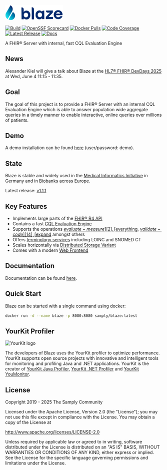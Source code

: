<img src="docs/public/blaze-logo.svg" alt="Blaze" height="48">

[![Build](https://github.com/samply/blaze/actions/workflows/build.yml/badge.svg)](https://github.com/samply/blaze/actions/workflows/build.yml)
[![OpenSSF Scorecard](https://api.scorecard.dev/projects/github.com/samply/blaze/badge)](https://scorecard.dev/viewer/?uri=github.com/samply/blaze)
[![Docker Pulls](https://img.shields.io/docker/pulls/samply/blaze.svg)](https://hub.docker.com/r/samply/blaze/)
[![Code Coverage](https://codecov.io/gh/samply/blaze/branch/develop/graph/badge.svg)](https://codecov.io/gh/samply/blaze)
[![Latest Release](https://img.shields.io/github/v/release/samply/blaze?color=1874a7)][5]
[![Docs](https://img.shields.io/badge/Docs-blue.svg)](https://samply.github.io/blaze)

A FHIR® Server with internal, fast CQL Evaluation Engine

## News

Alexander Kiel will give a talk about Blaze at the [HL7® FHIR® DevDays 2025](https://www.devdays.com/program-2025) at Wed, June 4 11:15 - 11:35. 

## Goal

The goal of this project is to provide a FHIR® Server with an internal CQL Evaluation Engine which is able to answer population wide aggregate queries in a timely manner to enable interactive, online queries over millions of patients.

## Demo

A demo installation can be found [here](https://blaze.life.uni-leipzig.de/fhir) (user/password: demo).

## State

Blaze is stable and widely used in the [Medical Informatics Initiative](https://www.medizininformatik-initiative.de) in Germany and in [Biobanks](https://www.bbmri-eric.eu) across Europe.

Latest release: [v1.1.1][5]

## Key Features

* Implements large parts of the [FHIR® R4 API][1]
* Contains a fast [CQL Evaluation Engine][17]
* Supports the operations [$evaluate-measure][2], [$everything][13], [$validate-code][14], [$expand][15] amongst others
* Offers [terminology services][16] including LOINC and SNOMED CT
* Scales horizontally via [Distributed Storage Variant][18]
* Comes with a modern [Web Frontend][19]

## Documentation

Documentation can be found [here](https://samply.github.io/blaze).

## Quick Start

Blaze can be started with a single command using docker:

```sh
docker run -d --name blaze -p 8080:8080 samply/blaze:latest
```

## YourKit Profiler

![YourKit logo](https://www.yourkit.com/images/yklogo.png)

The developers of Blaze uses the YourKit profiler to optimize performance. YourKit supports open source projects with innovative and intelligent tools for monitoring and profiling Java and .NET applications. YourKit is the creator of [YourKit Java Profiler][6], [YourKit .NET Profiler][7] and [YourKit YouMonitor][8].

## License

Copyright 2019 - 2025 The Samply Community

Licensed under the Apache License, Version 2.0 (the "License"); you may not use this file except in compliance with the License. You may obtain a copy of the License at

http://www.apache.org/licenses/LICENSE-2.0

Unless required by applicable law or agreed to in writing, software distributed under the License is distributed on an "AS IS" BASIS, WITHOUT WARRANTIES OR CONDITIONS OF ANY KIND, either express or implied. See the License for the specific language governing permissions and limitations under the License.

[1]: <https://samply.github.io/blaze/api.html>
[2]: <https://samply.github.io/blaze/api/operation/measure-evaluate-measure.html>
[3]: <https://cql.hl7.org/tests.html>
[4]: <https://alexanderkiel.gitbook.io/blaze/deployment>
[5]: <https://github.com/samply/blaze/releases/tag/v1.1.1>
[6]: <https://www.yourkit.com/java/profiler/>
[7]: <https://www.yourkit.com/.net/profiler/>
[8]: <https://www.yourkit.com/youmonitor/>
[9]: <https://github.com/facebook/rocksdb/wiki/Setup-Options-and-Basic-Tuning#block-cache-size>
[10]: <https://github.com/facebook/rocksdb/wiki/RocksDB-Basics#multi-threaded-compactions>
[12]: <https://touchstone.aegis.net/touchstone/conformance/history?suite=FHIR4-0-1-Basic-Server&supportedOnly=true&suiteType=HL7_FHIR_SERVER&ownedBy=ALL&ps=10&published=true&pPass=0&strSVersion=6&format=ALL>
[13]: <https://samply.github.io/blaze/api/operation/patient-everything.html>
[14]: <https://samply.github.io/blaze/api/operation/code-system-validate-code.html>
[15]: <https://samply.github.io/blaze/api/operation/value-set-expand.html>
[16]: <https://samply.github.io/blaze/terminology-service.html>
[17]: <https://samply.github.io/blaze/cql-queries.html>
[18]: <https://samply.github.io/blaze/deployment/distributed-backend.html>
[19]: <https://samply.github.io/blaze/frontend.html>
